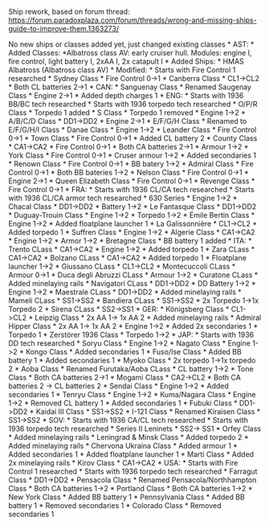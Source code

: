 Ship rework, based on forum thread: https://forum.paradoxplaza.com/forum/threads/wrong-and-missing-ships-guide-to-improve-them.1363273/

No new ships or classes added yet, just changed existing classes
    * AST:
        * Added Classes:
            *Albatross class AV: early cruiser hull. Modules: engine I, fire control, light battery I, 2xAA I, 2x catapult I
        * Added Ships:
            * HMAS Albatross (Albatross class AV)
        * Modified:
            * Starts with Fire Control 1 researched
            * Sydney Class
                * Fire Control 0->1
            * Canberra Class
                * CL1->CL2
                * Both CL batteries 2->1
    * CAN:
        * Sanguenay Class 
            * Renamed Saugenay Class
            * Engine 2->1
            * Added depth charges 1
    * ENG:
        * Starts with 1936 BB/BC tech researched
        * Starts with 1936 torpedo tech researched
        * O/P/R Class
            * Torpedo 1 added
        * S Class
            * Torpedo 1 removed
            * Engine 1->2
        * A/B/C/D Class
            * DD1->DD2
            * Engine 2->1
        * E/F/G/H Class
            * Renamed to E/F/G/H/I Class
        * Danae Class
            * Engine 1->2
        * Leander Class
            * Fire Control 0->1
        * Town Class
            * Fire Control 0->1
            * Added CL battery 2
        * County Class
            * CA1->CA2
            * Fire Control 0->1
            * Both CA batteries 2->1
            * Armour 1->2
        * York Class
            * Fire Control 0->1
            * Cruser armour 1->2
            * Added secondaries 1
        * Renown Class
            * Fire Control 0->1
            * BB batery 1->2
        * Admiral Class
            * Fire Control 0->1
            * Both BB bateries 1->2
        * Nelson Class
            * Fire Control 0->1
            * Engine 2->1
        * Queen Elizabeth Class
            * Fire Control 0->1
        * Revenge Class
            * Fire Control 0->1
    * FRA:
        * Starts with 1936 CL/CA tech researched
        * Starts with 1936 CL/CA armor tech researched
        * 630 Series
            * Engine 1->2
        * Chacal Class
            * DD1->DD2
            * Battery 1->2
        * Le Fantasque Class
            * DD1->DD2
        * Duguay-Trouin Class
            * Engine 1->2
            * Torpedo 1->2
        * Émile Bertin Class
            * Engine 1->2
            * Added floatplane launcher 1
        * La Galissonnière
            * CL1->CL2
            * Added torpedo 1
        * Suffren Class
            * Engine 1->2
        * Algerie Class
            * CA1->CA2
            * Engine 1->2
            * Armor 1->2
        * Bretagne Class
            * BB battery 1 added
    * ITA:
        * Trento CLass
            * CA1->CA2
            * Engine 1->2
            * Added torpedo 1
        * Zara CLass
            * CA1->CA2
        * Bolzano CLass
            * CA1->CA2
            * Added torpedo 1
            * Floatplane launcher 1->2
        * Giussano CLass
            * CL1->CL2
        * Montecuccoli CLass
            * Armour 0->1
        * Duca degli Abruzzi CLass
            * Armour 1->2
        * Curatone CLass
            * Added minelaying rails
        * Navigatori CLass
            * DD1->DD2
            * DD Battery 1->2
            * Engine 1->2
        * Maestrale CLass
            * DD1->DD2
            * Added minelaying rails
        * Mameli CLass
            * SS1->SS2
        * Bandiera CLass
            * SS1->SS2
            * 2x Torpedo 1->1x Torpedo 2
        * Sirena CLass
            * SS2->SS1
    * GER:
        * Königsberg Class
            * CL1->CL2
        * Leipzig Class
            * 2x AA 1-> 1x AA 2
            * Added minelaying rails
        * Admiral Hipper Class
            * 2x AA 1-> 1x AA 2
            * Engine 1->2
            * Added 2x secondaries 1
            * Torpedo 1
        * Zerstörer 1936 Class
            * Torpedo 1->2
    * JAP:
        * Starts with 1936 DD tech researched
        * Soryu Class
            * Engine 1->2
        * Nagato Class
            * Engine 1->2
        * Kongo Class
            * Added secondaries 1
        * Fuso/Ise Class
            * Added BB battery 1
            * Added secondaries 1
        * Myoko Class
            * 2x torpedo 1->1x torpedo 2
        * Aoba Class
            * Renamed Furutaka/Aoba CLass
            * CL battery 1->2
        * Tone Class
            * Both CA batteries 2->1
        * Mogami Class
            * CA2->CL2
            * Both CA batteries 2 -> CL batteries 2
        * Sendai Class
            * Engine 1->2
            * Added secondaries 1
        * Tenryu Class
            * Engine 1->2
        * Kuma/Nagara Class
            * Engine 1->2
            * Removed CL battery 1
            * Added secondaries 1
        * Fubuki Class
            * DD1->DD2
        * Kaidai III Class
            * SS1->SS2
        * I-121 Class
            * Renamed Kiraisen Class
            * SS1->SS2
    * SOV:
        * Starts with 1936 CA/CL tech researched
        * Starts with 1936 torpedo tech researched
        * Series II Leninets
            * SS2-> SS1
        * Orfey Class
            * Added minelaying rails
        * Leningrad & Minsk Class
            * Added torpedo 2
            * Added minelaying rails
        * Chervona Ukraina Class
            * Added armour 1
            * Added secondaries 1
            * Added floatplane launcher 1
        * Marti Class
            * Added 2x minelaying rails
        * Kirov Class
            * CA1->CA2
    * USA:
        * Starts with Fire Control 1 researched
        * Starts with 1936 torpedo tech researched
        * Farragut Class
            * DD1->DD2
        * Pensacola Class
            * Renamed Pensacola/Northhampton Class
            * Both CA batteries 1->2
        * Portland Class
            * Both CA batteries 1->2
        * New York Class
            * Added BB battery 1
        * Pennsylvania Class
            * Added BB battery 1
            * Removed secondaries 1
        * Colorado Class
            * Removed secondaries 1